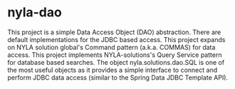 # nyla-dao
This project is a simple Data Access Object (DAO) abstraction. There are default implementations for the JDBC based access. This project expands on NYLA solution global's Command pattern (a.k.a. COMMAS) for data access. This project implements NYLA-solutions's Query Service pattern for database based searches. The object nyla.solutions.dao.SQL is one of the most useful objects as it provides a simple interface to connect and perform JDBC data access (similar to the Spring Data JDBC Template API).
